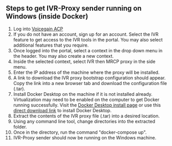 ## Steps to get IVR-Proxy sender running on Windows (inside Docker)

1. Log into [Voicegain ACP](portal.voicegain.ai)
2. If you do not have an account, sign up for an account. Select the IVR feature to get access to the IVR tools in the portal. You may also select additional features that you require.
3. Once logged into the portal, select a context in the drop down menu in the header. You may also create a new context.
4. Inside the selected context, select IVR then MRCP proxy in the side menu.
5. Enter the IP address of the machine where the proxy will be installed. 
6. A link to download the IVR proxy bootstrap configuration should appear. Copy the link into a new browser tab and download the configuration file (.tar).
7. Install Docker Desktop on the machine if it is not installed already. Virtualization may need to be enabled on the computer to get Docker running successfully. Visit the [Docker Desktop install page](https://docs.docker.com/docker-for-windows/install/) or use this [direct download link](https://download.docker.com/win/stable/Docker%20for%20Windows%20Installer.exe) to install Docker Desktop.
8. Extract the contents of the IVR proxy file (.tar) into a desired location.
9. Using any command line tool, change directories into the extracted folder.
10. Once in the directory, run the command "docker-compose up".
11. IVR-Proxy sender should now be running on the Windows machine.
